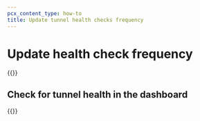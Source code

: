 ```yaml
---
pcx_content_type: how-to
title: Update tunnel health checks frequency
---
```


# Update health check frequency

{{<render file="_update-tunnel-health-checks-frequency.md" productFolder="magic-transit" withParameters="/magic-wan/reference/probe-construction/;;/magic-wan/get-started/configure-tunnels/#add-tunnels" >}}

## Check for tunnel health in the dashboard

{{<render file="_tunnel-healthchecks-dash.md" withParameters="**Magic WAN** > **Tunnel health check**" >}}